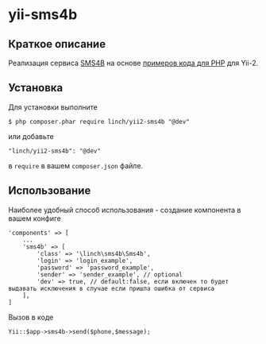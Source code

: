 # yii-sms4b

## Краткое описание
Реализация сервиса [SMS4B](https://www.sms4b.ru/) на основе [примеров кода для PHP](https://www.sms4b.ru/programs/clearphp.php) для Yii-2.

## Установка

Для установки выполните

```
$ php composer.phar require linch/yii2-sms4b "@dev"
```

или добавьте

```
"linch/yii2-sms4b": "@dev"
```

в `require` в вашем `composer.json` файле.

## Использование

Наиболее удобный способ использования - создание компонента в вашем конфиге

```
'components' => [
    ...
    'sms4b' => [
        'class' => '\linch\sms4b\Sms4b',
        'login' => 'login_example',
        'password' => 'password_example',
        'sender' => 'sender_example', // optional
        'dev' => true, // default:false, если включен то будет выдавать исключения в случае если пришла ошибка от сервиса
    ],
]
```

Вызов в коде

```
Yii::$app->sms4b->send($phone,$message);
```
